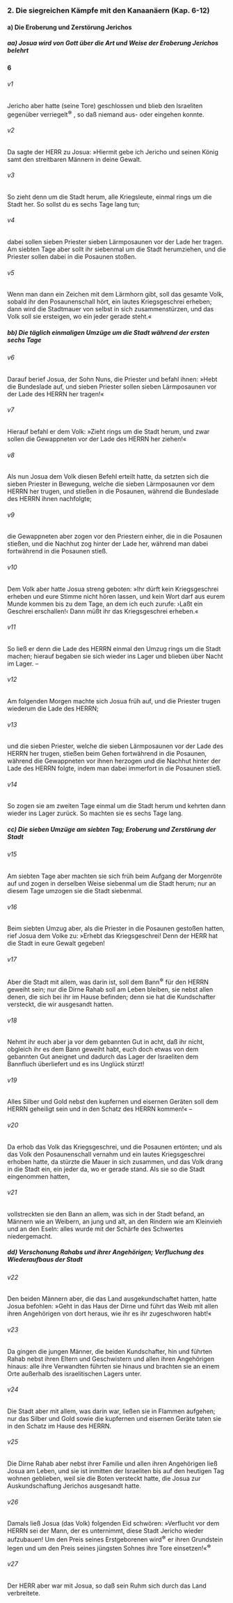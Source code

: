 ### 2. Die siegreichen Kämpfe mit den Kanaanäern (Kap. 6-12)

#### a) Die Eroberung und Zerstörung Jerichos

##### aa) Josua wird von Gott über die Art und Weise der Eroberung Jerichos belehrt

__6__

###### v1
Jericho aber hatte (seine Tore) geschlossen und blieb den Israeliten gegenüber verriegelt<sup title="= geschlossen">&#x2732;</sup>
, so daß niemand aus- oder eingehen konnte.

###### v2
Da sagte der HERR zu Josua: »Hiermit gebe ich Jericho und seinen König samt den streitbaren Männern in deine Gewalt.

###### v3
So zieht denn um die Stadt herum, alle Kriegsleute, einmal rings um die Stadt her. So sollst du es sechs Tage lang tun;

###### v4
dabei sollen sieben Priester sieben Lärmposaunen vor der Lade her tragen. Am siebten Tage aber sollt ihr siebenmal um die Stadt herumziehen, und die Priester sollen dabei in die Posaunen stoßen.

###### v5
Wenn man dann ein Zeichen mit dem Lärmhorn gibt, soll das gesamte Volk, sobald ihr den Posaunenschall hört, ein lautes Kriegsgeschrei erheben; dann wird die Stadtmauer von selbst in sich zusammenstürzen, und das Volk soll sie ersteigen, wo ein jeder gerade steht.«

##### bb) Die täglich einmaligen Umzüge um die Stadt während der ersten sechs Tage


###### v6
Darauf berief Josua, der Sohn Nuns, die Priester und befahl ihnen: »Hebt die Bundeslade auf, und sieben Priester sollen sieben Lärmposaunen vor der Lade des HERRN her tragen!«

###### v7
Hierauf befahl er dem Volk: »Zieht rings um die Stadt herum, und zwar sollen die Gewappneten vor der Lade des HERRN her ziehen!«

###### v8
Als nun Josua dem Volk diesen Befehl erteilt hatte, da setzten sich die sieben Priester in Bewegung, welche die sieben Lärmposaunen vor dem HERRN her trugen, und stießen in die Posaunen, während die Bundeslade des HERRN ihnen nachfolgte;

###### v9
die Gewappneten aber zogen vor den Priestern einher, die in die Posaunen stießen, und die Nachhut zog hinter der Lade her, während man dabei fortwährend in die Posaunen stieß.

###### v10
Dem Volk aber hatte Josua streng geboten: »Ihr dürft kein Kriegsgeschrei erheben und eure Stimme nicht hören lassen, und kein Wort darf aus eurem Munde kommen bis zu dem Tage, an dem ich euch zurufe: ›Laßt ein Geschrei erschallen!‹ Dann müßt ihr das Kriegsgeschrei erheben.«

###### v11
So ließ er denn die Lade des HERRN einmal den Umzug rings um die Stadt machen; hierauf begaben sie sich wieder ins Lager und blieben über Nacht im Lager. –

###### v12
Am folgenden Morgen machte sich Josua früh auf, und die Priester trugen wiederum die Lade des HERRN;

###### v13
und die sieben Priester, welche die sieben Lärmposaunen vor der Lade des HERRN her trugen, stießen beim Gehen fortwährend in die Posaunen, während die Gewappneten vor ihnen herzogen und die Nachhut hinter der Lade des HERRN folgte, indem man dabei immerfort in die Posaunen stieß.

###### v14
So zogen sie am zweiten Tage einmal um die Stadt herum und kehrten dann wieder ins Lager zurück. So machten sie es sechs Tage lang.

##### cc) Die sieben Umzüge am siebten Tag; Eroberung und Zerstörung der Stadt


###### v15
Am siebten Tage aber machten sie sich früh beim Aufgang der Morgenröte auf und zogen in derselben Weise siebenmal um die Stadt herum; nur an diesem Tage umzogen sie die Stadt siebenmal.

###### v16
Beim siebten Umzug aber, als die Priester in die Posaunen gestoßen hatten, rief Josua dem Volke zu: »Erhebt das Kriegsgeschrei! Denn der HERR hat die Stadt in eure Gewalt gegeben!

###### v17
Aber die Stadt mit allem, was darin ist, soll dem Bann<sup title="= Vernichtungsgericht">&#x2732;</sup>
 für den HERRN geweiht sein; nur die Dirne Rahab soll am Leben bleiben, sie nebst allen denen, die sich bei ihr im Hause befinden; denn sie hat die Kundschafter versteckt, die wir ausgesandt hatten.

###### v18
Nehmt ihr euch aber ja vor dem gebannten Gut in acht, daß ihr nicht, obgleich ihr es dem Bann geweiht habt, euch doch etwas von dem gebannten Gut aneignet und dadurch das Lager der Israeliten dem Bannfluch überliefert und es ins Unglück stürzt!

###### v19
Alles Silber und Gold nebst den kupfernen und eisernen Geräten soll dem HERRN geheiligt sein und in den Schatz des HERRN kommen!« –

###### v20
Da erhob das Volk das Kriegsgeschrei, und die Posaunen ertönten; und als das Volk den Posaunenschall vernahm und ein lautes Kriegsgeschrei erhoben hatte, da stürzte die Mauer in sich zusammen, und das Volk drang in die Stadt ein, ein jeder da, wo er gerade stand. Als sie so die Stadt eingenommen hatten,

###### v21
vollstreckten sie den Bann an allem, was sich in der Stadt befand, an Männern wie an Weibern, an jung und alt, an den Rindern wie am Kleinvieh und an den Eseln: alles wurde mit der Schärfe des Schwertes niedergemacht.

##### dd) Verschonung Rahabs und ihrer Angehörigen; Verfluchung des Wiederaufbaus der Stadt


###### v22
Den beiden Männern aber, die das Land ausgekundschaftet hatten, hatte Josua befohlen: »Geht in das Haus der Dirne und führt das Weib mit allen ihren Angehörigen von dort heraus, wie ihr es ihr zugeschworen habt!«

###### v23
Da gingen die jungen Männer, die beiden Kundschafter, hin und führten Rahab nebst ihren Eltern und Geschwistern und allen ihren Angehörigen hinaus: alle ihre Verwandten führten sie hinaus und brachten sie an einem Orte außerhalb des israelitischen Lagers unter.

###### v24
Die Stadt aber mit allem, was darin war, ließen sie in Flammen aufgehen; nur das Silber und Gold sowie die kupfernen und eisernen Geräte taten sie in den Schatz im Hause des HERRN.

###### v25
Die Dirne Rahab aber nebst ihrer Familie und allen ihren Angehörigen ließ Josua am Leben, und sie ist inmitten der Israeliten bis auf den heutigen Tag wohnen geblieben, weil sie die Boten versteckt hatte, die Josua zur Auskundschaftung Jerichos ausgesandt hatte.


###### v26
Damals ließ Josua (das Volk) folgenden Eid schwören: »Verflucht vor dem HERRN sei der Mann, der es unternimmt, diese Stadt Jericho wieder aufzubauen! Um den Preis seines Erstgeborenen wird<sup title="oder: soll">&#x2732;</sup>
 er ihren Grundstein legen und um den Preis seines jüngsten Sohnes ihre Tore einsetzen!«<sup title="vgl. 1.Kön 16,34">&#x2732;</sup>

###### v27
Der HERR aber war mit Josua, so daß sein Ruhm sich durch das Land verbreitete.